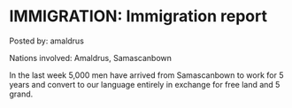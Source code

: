 # IMMIGRATION: Immigration report

Posted by: amaldrus

Nations involved: Amaldrus, Samascanbown

In the last week 5,000 men have arrived from Samascanbown to work for 5 years and convert to our language entirely in exchange for free land and 5 grand.